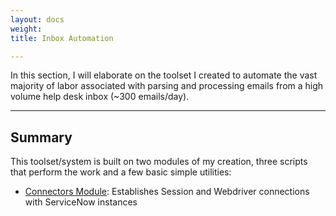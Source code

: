 ```yaml
---
layout: docs
weight: 
title: Inbox Automation

---
```

In this section, I will elaborate on the toolset I created to automate the vast majority of labor associated with parsing and processing emails from a high volume help desk inbox (\~300 emails/day).

<hr />

## Summary

This toolset/system is built on two modules of my creation, three scripts that perform the work and a few basic simple utilities:

* [Connectors Module](/docs/connectors/): Establishes Session and Webdriver connections with ServiceNow instances